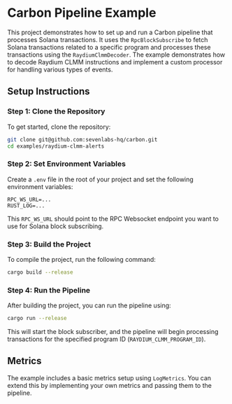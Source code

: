# Carbon Pipeline Example

This project demonstrates how to set up and run a Carbon pipeline that processes Solana transactions. It uses the `RpcBlockSubscribe` to fetch Solana transactions related to a specific program and processes these transactions using the `RaydiumClmmDecoder`. The example demonstrates how to decode Raydium CLMM instructions and implement a custom processor for handling various types of events.

## Setup Instructions

### Step 1: Clone the Repository

To get started, clone the repository:

```sh
git clone git@github.com:sevenlabs-hq/carbon.git
cd examples/raydium-clmm-alerts
```

### Step 2: Set Environment Variables

Create a `.env` file in the root of your project and set the following environment variables:

```env
RPC_WS_URL=...
RUST_LOG=...
```

This `RPC_WS_URL` should point to the RPC Websocket endpoint you want to use for Solana block subscribing.

### Step 3: Build the Project

To compile the project, run the following command:

```sh
cargo build --release
```

### Step 4: Run the Pipeline

After building the project, you can run the pipeline using:

```sh
cargo run --release
```

This will start the block subscriber, and the pipeline will begin processing transactions for the specified program ID (`RAYDIUM_CLMM_PROGRAM_ID`).

## Metrics

The example includes a basic metrics setup using `LogMetrics`. You can extend this by implementing your own metrics and passing them to the pipeline.
